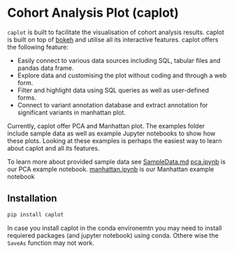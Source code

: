 # Cohort Analysis Plot (caplot)

`caplot` is built to facilitate the visualisation of cohort analysis results.
caplot is built on top of [bokeh](https://bokeh.org/) and utilise all its interactive features.
caplot offers the following feature:
- Easily connect to various data sources including SQL, tabular files and pandas data frame.
- Explore data and customising the plot without coding and through a web form.
- Filter and highlight data using SQL queries as well as user-defined forms.
- Connect to variant annotation database and extract annotation for significant variants in manhattan plot. 

Currently, caplot offer PCA and Manhattan plot.
The examples folder include sample data as well as example Jupyter notebooks to show how these plots.
Looking at these examples is perhaps the easiest way to learn about caplot and all its features.

To learn more about provided sample data see [SampleData.md](examples/data/SampleData.md)
[pca.ipynb](exmpales/pca.ipynb) is our PCA example notebook.
[manhattan.ipynb](exmpales/manhattan.ipynb) is our Manhattan example notebook

## Installation

```bash
pip install caplot
```

In case you install caplot in the conda environemtn you may need to install requiered packages (and jupyter notebook) using conda.
Othere wise the `SaveAs` function may not work.